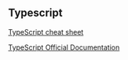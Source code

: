 ## Typescript

[TypeScript cheat sheet](https://www.doabledanny.com/typescript-cheat-sheet)

[TypeScript Official Documentation](https://www.typescriptlang.org/)
